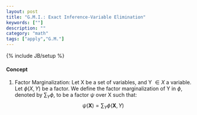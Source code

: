 ```yaml
---
layout: post
title: "G.M.I.: Exact Inference-Variable Elimination"
keywords: [""] 
description: ""
category: "math"
tags: ["apply","G.M."]
---
```

{% include JB/setup %}

#### Concept
1. Factor Marginalization: Let X be a set of variables, and Y $\in X$ a
   variable. Let $\phi(X,Y)$ be a factor. We define the factor marginalization
   of Y in $\phi$, denoted by $\sum_Y \phi$, to be a factor $\psi$ over X such
   that: <br />
$$
\psi(\boldsymbol{X})=\sum_{Y} \phi(\boldsymbol{X}, Y)
$$




